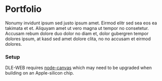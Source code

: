 # Portfolio

Nonumy invidunt ipsum sed justo ipsum amet. Eirmod elitr sed sea eos ea takimata et et. Aliquyam amet ut vero magna ut tempor no consetetur. Accusam rebum dolore duo dolor no diam et, dolor gubergren tempor dolores ipsum, at kasd sed amet dolore clita, no no accusam et eirmod dolores.

### Setup

DLE-WEB requires [node-canvas](https://www.npmjs.com/package/canvas) which may need to be upgraded when building on an Apple-silicon chip.
